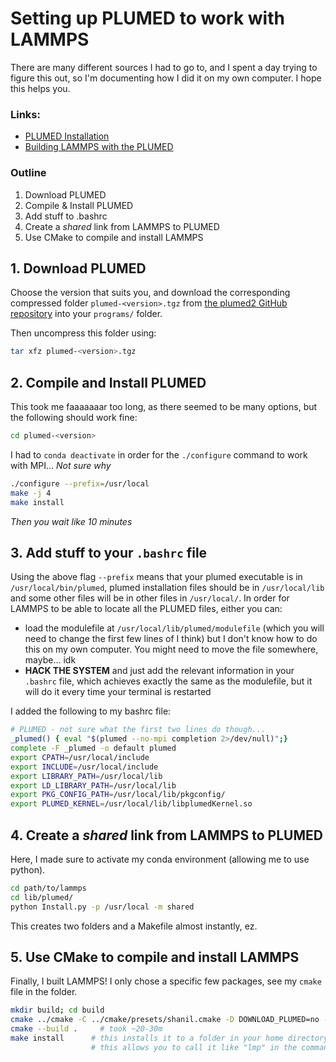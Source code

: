 # Setting up PLUMED to work with LAMMPS

There are many different sources I had to go to, and I spent a day trying to figure this out, so I'm documenting how I did it on my own computer. I hope this helps you.

### Links:

- [PLUMED Installation](https://www.plumed.org/doc-v2.8/user-doc/html/_installation.html#installingonacluster)
- [Building LAMMPS with the PLUMED](https://docs.lammps.org/Build_extras.html#plumed)


### Outline

1. Download PLUMED
2. Compile & Install PLUMED
3. Add stuff to .bashrc
4. Create a _shared_ link from LAMMPS to PLUMED
5. Use CMake to compile and install LAMMPS

## 1. Download PLUMED

Choose the version that suits you, and download the corresponding compressed folder `plumed-<version>.tgz` from [the plumed2 GitHub repository](https://github.com/plumed/plumed2/releases) into your `programs/` folder.

Then uncompress this folder using:

```bash
tar xfz plumed-<version>.tgz
```

## 2. Compile and Install PLUMED

This took me faaaaaaar too long, as there seemed to be many options, but the following should work fine:

```bash
cd plumed-<version>
```
I had to `conda deactivate` in order for the `./configure` command to work with MPI... _Not sure why_
```bash
./configure --prefix=/usr/local
make -j 4
make install
```

_Then you wait like 10 minutes_

## 3. Add stuff to your `.bashrc` file

Using the above flag `--prefix` means that your plumed executable is in `/usr/local/bin/plumed`, plumed installation files should be in `/usr/local/lib` and some other files will be in other files in `/usr/local/`. In order for LAMMPS to be able to locate all the PLUMED files, either you can:

- load the modulefile at `/usr/local/lib/plumed/modulefile` (which you will need to change the first few lines of I think) but I don't know how to do this on my own computer. You might need to move the file somewhere, maybe... idk
- **HACK THE SYSTEM** and just add the relevant information in your `.bashrc` file, which achieves exactly the same as the modulefile, but it will do it every time your terminal is restarted

I added the following to my bashrc file:

```bash
# PLUMED - not sure what the first two lines do though...
_plumed() { eval "$(plumed --no-mpi completion 2>/dev/null)";}
complete -F _plumed -o default plumed
export CPATH=/usr/local/include
export INCLUDE=/usr/local/include
export LIBRARY_PATH=/usr/local/lib
export LD_LIBRARY_PATH=/usr/local/lib
export PKG_CONFIG_PATH=/usr/local/lib/pkgconfig/
export PLUMED_KERNEL=/usr/local/lib/libplumedKernel.so
```

## 4. Create a _shared_ link from LAMMPS to PLUMED

Here, I made sure to activate my conda environment (allowing me to use python).

```bash
cd path/to/lammps
cd lib/plumed/
python Install.py -p /usr/local -m shared
```

This creates two folders and a Makefile almost instantly, ez.

## 5. Use CMake to compile and install LAMMPS

Finally, I built LAMMPS! I only chose a specific few packages, see my `cmake` file in the folder.

```bash
mkdir build; cd build
cmake ../cmake -C ../cmake/presets/shanil.cmake -D DOWNLOAD_PLUMED=no -D PLUMED_MODE=shared
cmake --build .		# took ~20-30m
make install      # this installs it to a folder in your home directory, i.e. ~/.local/bin/lmp
                  # this allows you to call it like "lmp" in the command line
```
